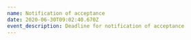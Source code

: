 ```yaml
---
name: Notification of acceptance
date: 2020-06-30T09:02:40.670Z
event_description: Deadline for notification of acceptance
---
```


